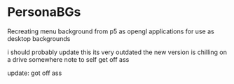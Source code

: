 # PersonaBGs
Recreating menu background from p5 as opengl applications for use as desktop backgrounds

i should probably update this its very outdated the new version is chilling on a drive somewhere
note to self get off ass

update: got off ass
